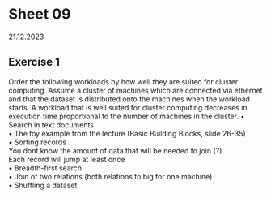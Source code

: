 # Sheet 09

21.12.2023

## Exercise 1

Order the following workloads by how well they are suited for cluster computing.
Assume a cluster of machines which are connected via ethernet and that the dataset is
distributed onto the machines when the workload starts. A workload that is well suited
for cluster computing decreases in execution time proportional to the number of machines
in the cluster.
• Search in text documents  
• The toy example from the lecture (Basic Building Blocks, slide 26-35)  
• Sorting records  
You dont know the amount of data that will be needed to join (?)  
Each record will jump at least once  
• Breadth-first search  
• Join of two relations (both relations to big for one machine)  
• Shuffling a dataset
